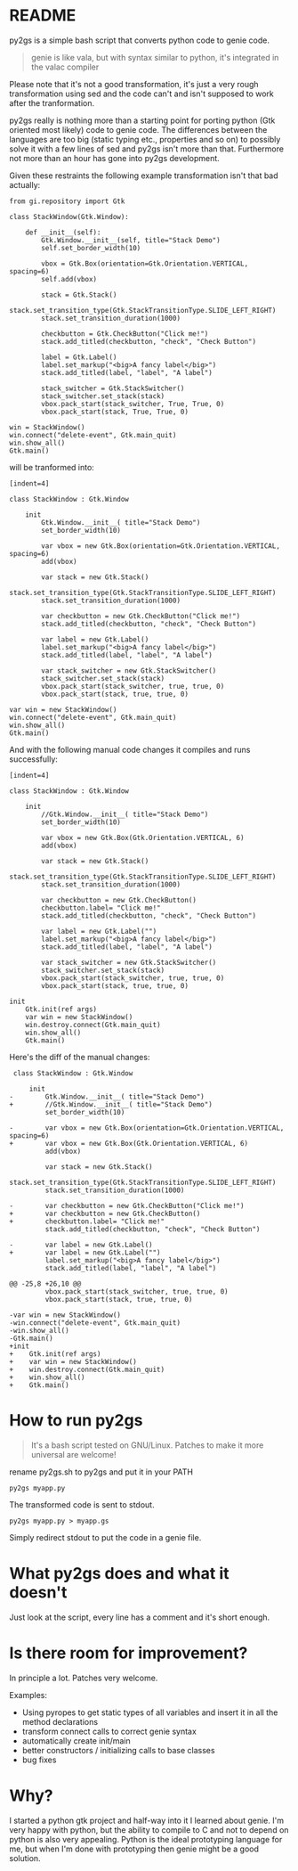 README
======

py2gs is a simple bash script that converts python code to genie code.
> genie is like vala, but with syntax similar to python, it's integrated in the valac compiler

Please note that it's not a good transformation, it's just a very rough
transformation using sed and the code can't and isn't supposed to work after the tranformation.

py2gs really is nothing more than a starting point for porting python (Gtk oriented most likely) code
to genie code.
The differences between the languages are too big (static typing etc., properties and so on) to
possibly solve it with a few lines of sed and py2gs isn't more than that.
Furthermore not more than an hour has gone into py2gs development.

Given these restraints the following example transformation isn't that bad actually:
```
from gi.repository import Gtk

class StackWindow(Gtk.Window):

    def __init__(self):
        Gtk.Window.__init__(self, title="Stack Demo")
        self.set_border_width(10)

        vbox = Gtk.Box(orientation=Gtk.Orientation.VERTICAL, spacing=6)
        self.add(vbox)

        stack = Gtk.Stack()
        stack.set_transition_type(Gtk.StackTransitionType.SLIDE_LEFT_RIGHT)
        stack.set_transition_duration(1000)
        
        checkbutton = Gtk.CheckButton("Click me!")
        stack.add_titled(checkbutton, "check", "Check Button")
        
        label = Gtk.Label()
        label.set_markup("<big>A fancy label</big>")
        stack.add_titled(label, "label", "A label")

        stack_switcher = Gtk.StackSwitcher()
        stack_switcher.set_stack(stack)
        vbox.pack_start(stack_switcher, True, True, 0)
        vbox.pack_start(stack, True, True, 0)

win = StackWindow()
win.connect("delete-event", Gtk.main_quit)
win.show_all()
Gtk.main()
```

will be tranformed into:
```
[indent=4]

class StackWindow : Gtk.Window

    init
        Gtk.Window.__init__( title="Stack Demo")
        set_border_width(10)

        var vbox = new Gtk.Box(orientation=Gtk.Orientation.VERTICAL, spacing=6)
        add(vbox)

        var stack = new Gtk.Stack()
        stack.set_transition_type(Gtk.StackTransitionType.SLIDE_LEFT_RIGHT)
        stack.set_transition_duration(1000)
        
        var checkbutton = new Gtk.CheckButton("Click me!")
        stack.add_titled(checkbutton, "check", "Check Button")
        
        var label = new Gtk.Label()
        label.set_markup("<big>A fancy label</big>")
        stack.add_titled(label, "label", "A label")

        var stack_switcher = new Gtk.StackSwitcher()
        stack_switcher.set_stack(stack)
        vbox.pack_start(stack_switcher, true, true, 0)
        vbox.pack_start(stack, true, true, 0)

var win = new StackWindow()
win.connect("delete-event", Gtk.main_quit)
win.show_all()
Gtk.main()
```

And with the following manual code changes it compiles and runs successfully:
```
[indent=4]

class StackWindow : Gtk.Window

    init
        //Gtk.Window.__init__( title="Stack Demo")
        set_border_width(10)

        var vbox = new Gtk.Box(Gtk.Orientation.VERTICAL, 6)
        add(vbox)

        var stack = new Gtk.Stack()
        stack.set_transition_type(Gtk.StackTransitionType.SLIDE_LEFT_RIGHT)
        stack.set_transition_duration(1000)
        
        var checkbutton = new Gtk.CheckButton()
        checkbutton.label= "Click me!"
        stack.add_titled(checkbutton, "check", "Check Button")
        
        var label = new Gtk.Label("")
        label.set_markup("<big>A fancy label</big>")
        stack.add_titled(label, "label", "A label")

        var stack_switcher = new Gtk.StackSwitcher()
        stack_switcher.set_stack(stack)
        vbox.pack_start(stack_switcher, true, true, 0)
        vbox.pack_start(stack, true, true, 0)

init
    Gtk.init(ref args)
    var win = new StackWindow()
    win.destroy.connect(Gtk.main_quit)
    win.show_all()
    Gtk.main()

```

Here's the diff of the manual changes:
```
 class StackWindow : Gtk.Window
 
     init
-        Gtk.Window.__init__( title="Stack Demo")
+        //Gtk.Window.__init__( title="Stack Demo")
         set_border_width(10)
 
-        var vbox = new Gtk.Box(orientation=Gtk.Orientation.VERTICAL, spacing=6)
+        var vbox = new Gtk.Box(Gtk.Orientation.VERTICAL, 6)
         add(vbox)
 
         var stack = new Gtk.Stack()
         stack.set_transition_type(Gtk.StackTransitionType.SLIDE_LEFT_RIGHT)
         stack.set_transition_duration(1000)
         
-        var checkbutton = new Gtk.CheckButton("Click me!")
+        var checkbutton = new Gtk.CheckButton()
+        checkbutton.label= "Click me!"
         stack.add_titled(checkbutton, "check", "Check Button")
         
-        var label = new Gtk.Label()
+        var label = new Gtk.Label("")
         label.set_markup("<big>A fancy label</big>")
         stack.add_titled(label, "label", "A label")
 
@@ -25,8 +26,10 @@
         vbox.pack_start(stack_switcher, true, true, 0)
         vbox.pack_start(stack, true, true, 0)
 
-var win = new StackWindow()
-win.connect("delete-event", Gtk.main_quit)
-win.show_all()
-Gtk.main()
+init
+    Gtk.init(ref args)
+    var win = new StackWindow()
+    win.destroy.connect(Gtk.main_quit)
+    win.show_all()
+    Gtk.main()
```

How to run py2gs
================

> It's a bash script tested on GNU/Linux. Patches to make it more universal are welcome!

rename py2gs.sh to py2gs and put it in your PATH

    py2gs myapp.py

The transformed code is sent to stdout.

    py2gs myapp.py > myapp.gs

Simply redirect stdout to put the code in a genie file.

What py2gs does and what it doesn't
===================================

Just look at the script, every line has a comment and it's short enough.

Is there room for improvement?
==============================

In principle a lot. Patches very welcome.

Examples:
 - Using pyropes to get static types of all variables and insert it in all the method declarations
 - transform connect calls to correct genie syntax
 - automatically create init/main
 - better constructors / initializing calls to base classes
 - bug fixes

Why?
====

I started a python gtk project and half-way into it I learned about genie. I'm very happy with python,
but the ability to compile to C and not to depend on python is also very appealing.
Python is the ideal prototyping language for me, but when I'm done with prototyping then genie might
be a good solution.

